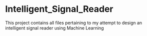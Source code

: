 # Intelligent_Signal_Reader
This project contains all files pertaining to my attempt to design an intelligent signal reader using Machine Learning
